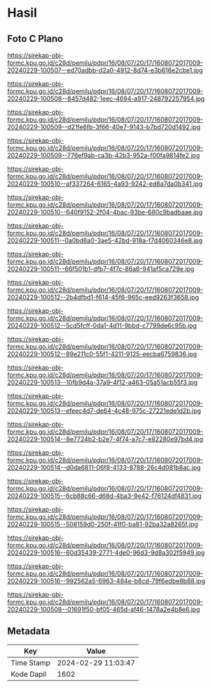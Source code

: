 # Hasil

## Foto C Plano

https://sirekap-obj-formc.kpu.go.id/c28d/pemilu/pdpr/16/08/07/20/17/1608072017009-20240229-100507--ed70adbb-d2a0-4912-8d74-e3b616e2cbe1.jpg

https://sirekap-obj-formc.kpu.go.id/c28d/pemilu/pdpr/16/08/07/20/17/1608072017009-20240229-100508--8457d482-1eec-4694-a917-248792257954.jpg

https://sirekap-obj-formc.kpu.go.id/c28d/pemilu/pdpr/16/08/07/20/17/1608072017009-20240229-100509--d21fe6fb-3f66-40e7-9143-b7bd720d1492.jpg

https://sirekap-obj-formc.kpu.go.id/c28d/pemilu/pdpr/16/08/07/20/17/1608072017009-20240229-100509--776ef9ab-ca3b-42b3-952a-f00fa9814fe2.jpg

https://sirekap-obj-formc.kpu.go.id/c28d/pemilu/pdpr/16/08/07/20/17/1608072017009-20240229-100510--af337264-6165-4a93-9242-ed8a7da0b341.jpg

https://sirekap-obj-formc.kpu.go.id/c28d/pemilu/pdpr/16/08/07/20/17/1608072017009-20240229-100510--640f9152-2f04-4bac-93be-680c9badbaae.jpg

https://sirekap-obj-formc.kpu.go.id/c28d/pemilu/pdpr/16/08/07/20/17/1608072017009-20240229-100511--0a0bd6a0-3ae5-42bd-918a-f7d4060346e8.jpg

https://sirekap-obj-formc.kpu.go.id/c28d/pemilu/pdpr/16/08/07/20/17/1608072017009-20240229-100511--66f501b1-dfb7-4f7c-86a6-941af5ca729e.jpg

https://sirekap-obj-formc.kpu.go.id/c28d/pemilu/pdpr/16/08/07/20/17/1608072017009-20240229-100512--2b4dfbd1-f614-45f6-965c-eed9263f3658.jpg

https://sirekap-obj-formc.kpu.go.id/c28d/pemilu/pdpr/16/08/07/20/17/1608072017009-20240229-100512--5cd5fcff-0da1-4d11-9bbd-c7799de6c95b.jpg

https://sirekap-obj-formc.kpu.go.id/c28d/pemilu/pdpr/16/08/07/20/17/1608072017009-20240229-100512--89e211c0-55f1-4211-9125-eecba6759836.jpg

https://sirekap-obj-formc.kpu.go.id/c28d/pemilu/pdpr/16/08/07/20/17/1608072017009-20240229-100513--10fb9d4a-37a9-4f12-a463-05a51acb55f3.jpg

https://sirekap-obj-formc.kpu.go.id/c28d/pemilu/pdpr/16/08/07/20/17/1608072017009-20240229-100513--efeec4d7-de64-4c48-975c-27221ede1d2b.jpg

https://sirekap-obj-formc.kpu.go.id/c28d/pemilu/pdpr/16/08/07/20/17/1608072017009-20240229-100514--8e7724b2-b2e7-4f74-a7c7-e82280e97bd4.jpg

https://sirekap-obj-formc.kpu.go.id/c28d/pemilu/pdpr/16/08/07/20/17/1608072017009-20240229-100514--d0da6811-06f8-4133-8788-26c4d081b8ac.jpg

https://sirekap-obj-formc.kpu.go.id/c28d/pemilu/pdpr/16/08/07/20/17/1608072017009-20240229-100515--6cb88c66-d68d-4ba3-9e42-f76124df4831.jpg

https://sirekap-obj-formc.kpu.go.id/c28d/pemilu/pdpr/16/08/07/20/17/1608072017009-20240229-100515--508159d0-250f-41f0-ba81-92ba32a8265f.jpg

https://sirekap-obj-formc.kpu.go.id/c28d/pemilu/pdpr/16/08/07/20/17/1608072017009-20240229-100516--60d35439-2771-4de0-96d3-9d8a302f5949.jpg

https://sirekap-obj-formc.kpu.go.id/c28d/pemilu/pdpr/16/08/07/20/17/1608072017009-20240229-100516--992562a5-6963-484e-b8cd-79f6edbe8b88.jpg

https://sirekap-obj-formc.kpu.go.id/c28d/pemilu/pdpr/16/08/07/20/17/1608072017009-20240229-100508--01691f50-bf05-465d-af46-1478a2e4b8e6.jpg


## Metadata

| Key        | Value               |
| ---------- | ------------------- |
| Time Stamp | 2024-02-29 11:03:47 |
| Kode Dapil | 1602                |




